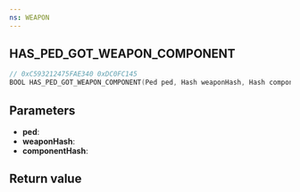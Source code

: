 ```yaml
---
ns: WEAPON
---
```

## HAS_PED_GOT_WEAPON_COMPONENT

```c
// 0xC593212475FAE340 0xDC0FC145
BOOL HAS_PED_GOT_WEAPON_COMPONENT(Ped ped, Hash weaponHash, Hash componentHash);
```


## Parameters
* **ped**: 
* **weaponHash**: 
* **componentHash**: 

## Return value

